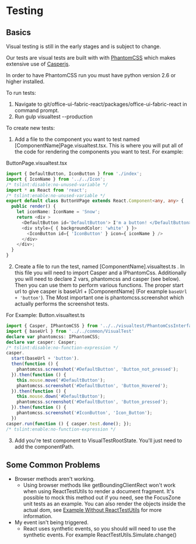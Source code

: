# Testing

## Basics

Visual testing is still in the early stages and is subject to change.

Our tests are visual tests are built with with [PhantomCSS](https://github.com/Huddle/PhantomCSS) which makes extensive use of [Casperjs](http://casperjs.org/).

In order to have PhantomCSS run you must have python version 2.6 or higher installed.

To run tests:

1. Navigate to git/office-ui-fabric-react/packages/office-ui-fabric-react in command prompt.
2. Run gulp visualtest --production

To create new tests:
1. Add a file to the component you want to test named [ComponentName]Page.visualtest.tsx. This is where you will put all of the code for rendering the components you want to test. For example:

ButtonPage.visualtest.tsx
```typescript
import { DefaultButton, IconButton } from './index';
import { IconName } from '../../Icon';
/* tslint:disable:no-unused-variable */
import * as React from 'react';
/* tslint:enable:no-unused-variable */
export default class ButtonVPage extends React.Component<any, any> {
  public render() {
    let iconName: IconName = 'Snow';
    return <div >
      <DefaultButton id='DefaultButton'> I'm a button! </DefaultButton>
      <div style={ { backgroundColor: 'white' } }>
        <IconButton id={ 'IconButton' } icon={ iconName } />
      </div>
    </div>;
  }
}
```
2. Create a file to run the test, named [ComponentName].visualtest.ts . In this file you will need to import Casper and a IPhantomCss. Additionally you will need to declare 2 vars, phantomcss and casper (see below). Then you can use them to perform various functions. The proper start url to give casper is baseUrl + [ComponentName] (For example ` baseUrl + 'button' `). The Most important one is phantomcss.screenshot which actually performs the screenshot tests.

For Example:
Button.visualtest.ts
```typescript
import { Casper, IPhantomCSS } from '../../visualtest/PhantomCssInterface';
import { baseUrl } from '../../common/VisualTest'
declare var phantomcss: IPhantomCSS;
declare var casper: Casper;
/* tslint:disable:no-function-expression */
casper.
  start(baseUrl + 'button').
  then(function () {
    phantomcss.screenshot('#DefaultButton', 'Button_not_pressed');
  }).then(function () {
    this.mouse.move('#DefaultButton');
    phantomcss.screenshot('#DefaultButton', 'Button_Hovered');
  }).then(function () {
    this.mouse.down('#DefaultButton');
    phantomcss.screenshot('#DefaultButton', 'Button_pressed');
  }).then(function () {
    phantomcss.screenshot('#IconButton', 'Icon_Button');
  })
casper.run(function () { casper.test.done(); });
/* tslint:enable:no-function-expression */
```
3. Add you're test component to VisualTestRootState. You'll just need to add the componentPath.

## Some Common Problems

* Browser methods aren't working.
  * Using browser methods like getBoundingClientRect won't work when using ReactTestUtils to render a document fragment. It's possible to mock this method out if you need, see the FocusZone unit tests as an example. You can also render the objects inside the actual dom, see [Example Without ReactTestUtils](#basic-example-without-reacttestutils) for more information.
* My event isn't being triggered.
  * React uses synthetic events, so you should will need to use the synthetic events. For example ReactTestUtils.Simulate.change(<yourelement>)